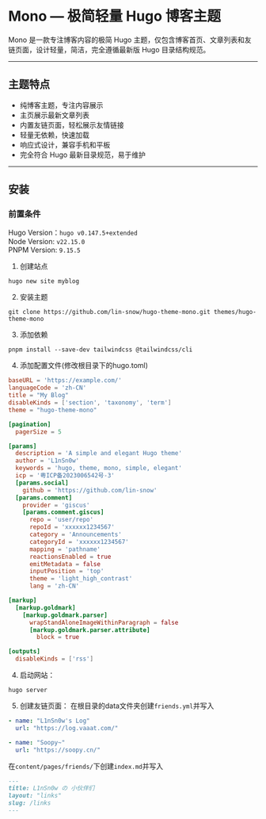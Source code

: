 # Mono — 极简轻量 Hugo 博客主题  

Mono 是一款专注博客内容的极简 Hugo 主题，仅包含博客首页、文章列表和友链页面，设计轻量，简洁，完全遵循最新版 Hugo 目录结构规范。

---

## 主题特点  

- 纯博客主题，专注内容展示  
- 主页展示最新文章列表  
- 内置友链页面，轻松展示友情链接  
- 轻量无依赖，快速加载  
- 响应式设计，兼容手机和平板  
- 完全符合 Hugo 最新目录规范，易于维护

---

## 安装  
### 前置条件  
Hugo Version：`hugo v0.147.5+extended`  
Node Version: `v22.15.0`  
PNPM Version: `9.15.5`  

1. 创建站点  
```shell
hugo new site myblog  
```

2. 安装主题  
```shell
git clone https://github.com/lin-snow/hugo-theme-mono.git themes/hugo-theme-mono  
```

3. 添加依赖  
```shell
pnpm install --save-dev tailwindcss @tailwindcss/cli 
```

4. 添加配置文件(修改根目录下的hugo.toml)  
```toml
baseURL = 'https://example.com/'
languageCode = 'zh-CN'
title = "My Blog"
disableKinds = ['section', 'taxonomy', 'term']
theme = "hugo-theme-mono"

[pagination]
  pagerSize = 5

[params]
  description = 'A simple and elegant Hugo theme'
  author = 'L1nSn0w'
  keywords = 'hugo, theme, mono, simple, elegant'
  icp = '粤ICP备2023006542号-3'
  [params.social]
    github = 'https://github.com/lin-snow'
  [params.comment]
    provider = 'giscus'
    [params.comment.giscus]
      repo = 'user/repo'
      repoId = 'xxxxxx1234567'
      category = 'Announcements'
      categoryId = 'xxxxxx1234567'
      mapping = 'pathname'
      reactionsEnabled = true
      emitMetadata = false
      inputPosition = 'top'
      theme = 'light_high_contrast'
      lang = 'zh-CN'

[markup]
  [markup.goldmark]
    [markup.goldmark.parser]
      wrapStandAloneImageWithinParagraph = false
      [markup.goldmark.parser.attribute]
        block = true

[outputs]
  disableKinds = ['rss']
```

4. 启动网站：  
```shell
hugo server
```

5. 创建友链页面：
在根目录的data文件夹创建`friends.yml`并写入  
```yml  
- name: "L1nSn0w's Log"
  url: "https://log.vaaat.com/"

- name: "Soopy~"
  url: "https://soopy.cn/"
```
在`content/pages/friends/`下创建`index.md`并写入  
```markdown
---
title: L1nSn0w の 小伙伴们
layout: "links"
slug: /links
---
```